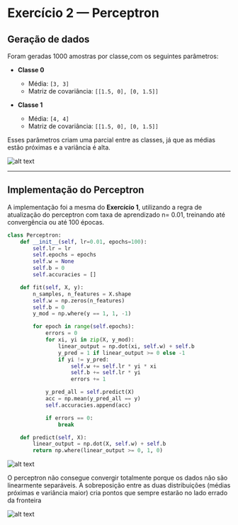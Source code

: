 # Exercício 2 — Perceptron

## Geração de dados

Foram geradas 1000 amostras por classe,com os seguintes parâmetros:

- **Classe 0**  
  - Média: `[3, 3]`  
  - Matriz de covariância: `[[1.5, 0], [0, 1.5]]`  

- **Classe 1**  
  - Média: `[4, 4]`  
  - Matriz de covariância: `[[1.5, 0], [0, 1.5]]`  

Esses parâmetros criam uma  parcial entre as classes, já que as médias estão próximas e a variância é alta.

![alt text](<Screenshot from 2025-09-14 21-08-50.png>)


---

## Implementação do Perceptron

A implementação foi a mesma do **Exercício 1**, utilizando a regra de atualização do perceptron com taxa de aprendizado n= 0.01, treinando até convergência ou até 100 épocas.

```python
class Perceptron:
    def __init__(self, lr=0.01, epochs=100):
        self.lr = lr
        self.epochs = epochs
        self.w = None
        self.b = 0
        self.accuracies = []

    def fit(self, X, y):
        n_samples, n_features = X.shape
        self.w = np.zeros(n_features)
        self.b = 0
        y_mod = np.where(y == 1, 1, -1)

        for epoch in range(self.epochs):
            errors = 0
            for xi, yi in zip(X, y_mod):
                linear_output = np.dot(xi, self.w) + self.b
                y_pred = 1 if linear_output >= 0 else -1
                if yi != y_pred:
                    self.w += self.lr * yi * xi
                    self.b += self.lr * yi
                    errors += 1

            y_pred_all = self.predict(X)
            acc = np.mean(y_pred_all == y)
            self.accuracies.append(acc)

            if errors == 0:
                break

    def predict(self, X):
        linear_output = np.dot(X, self.w) + self.b
        return np.where(linear_output >= 0, 1, 0)
```

![alt text](<Screenshot from 2025-09-14 21-12-01.png>)

O perceptron não consegue convergir totalmente porque os dados não são linearmente separáveis. A sobreposição entre as duas distribuições (médias próximas e variância maior) cria pontos que sempre estarão no lado errado da fronteira

![alt text](<Screenshot from 2025-09-14 21-14-02.png>)